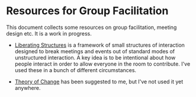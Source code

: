 # Resources for Group Facilitation

This document collects some resources on group facilitation, meeting design etc. It is a work in progress.

* [Liberating Structures]() is a framework of small structures of interaction designed to break meetings and events out of standard modes of unstructured interaction. A key idea is to be intentional about how people interact in order to allow everyone in the room to contribute. I've used these in a bunch of different circumstances.

* [Theory of Change](https://www.theoryofchange.org) has been suggested to me, but I've not used it yet anywhere.
